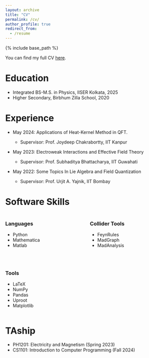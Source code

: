 ```yaml
---
layout: archive
title: "CV"
permalink: /cv/
author_profile: true
redirect_from:
  - /resume
---
```


{% include base_path %}

You can find my full CV [here](https://soumya-jit-datta.github.io/files/CV_SoumyajitDatta.pdf).

Education
======
* Integrated BS-M.S. in Physics, IISER Kolkata, 2025
* Higher Secondary, Birbhum Zilla School, 2020

Experience
======
* May 2024: Applications of Heat-Kernel Method in QFT.
  * Supervisor: Prof. Joydeep Chakrabortty, IIT Kanpur

* May 2023: Electroweak Interactions and Effective Field Theory
  * Supervisor: Prof. Subhaditya Bhattacharya, IIT Guwahati

* May 2022: Some Topics In Lie Algebra and Field Quantization
  * Supervisor: Prof. Urjit A. Yajnik, IIT Bombay
  
Software Skills
===============

<div style="width: 100%; display: flex; justify-content: space-between; flex-wrap: wrap; gap: 2rem;">

  <div style="flex: 1; min-width: 200px;">
    <h3>Languages</h3>
    <ul>
      <li>Python</li>
      <li>Mathematica</li>
      <li>Matlab</li>
    </ul>
  </div>
  
  <div style="flex: 1; min-width: 200px;">
    <h3>Collider Tools</h3>
    <ul>
      <li>FeynRules</li>
      <li>MadGraph</li>
      <li>MadAnalysis</li>
    </ul>
  </div>

  <div style="flex: 1; min-width: 200px;">
    <h3>Tools</h3>
    <ul>
      <li>LaTeX</li>
      <li>NumPy</li>
      <li>Pandas</li>
      <li>Uproot</li>
      <li>Matplotlib</li>
    </ul>
  </div>
  
</div>


TAship
======
  * PH1201: Electricity and Magnetism (Spring 2023)
  * CS1101: Introduction to Computer Programming (Fall 2024)

<!---
Talks
======
  <ul>{% for post in site.talks reversed %}
    {% include archive-single-talk-cv.html  %}
  {% endfor %}</ul>
  
Teaching
======
  <ul>{% for post in site.teaching reversed %}
    {% include archive-single-cv.html %}
  {% endfor %}</ul>
  
Service and leadership
======
* Currently signed in to 43 different slack teams
-->


